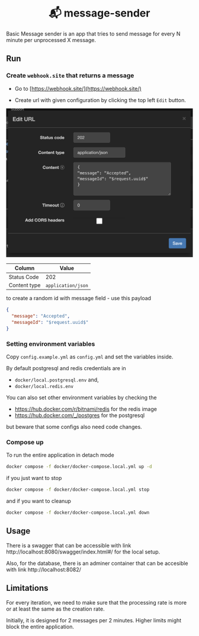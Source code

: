 <h1 align="center">📬 message-sender</h1>

Basic Message sender is an app that tries to 
send message for every N minute per unprocessed X message.

## Run

### Create `webhook.site` that returns a message

* Go to [https://webhook.site/](https://webhook.site/)

* Create url with given configuration by clicking the top left `Edit` button.

![Creating webhook site url](/assets/creating-webhooksite-response.png)

|  Column | Value | 
|---|---|
| Status Code  | 202 | 
| Content type | `application/json` | 

to create a random id with message field - use this payload

```json
{
  "message": "Accepted",
  "messageId": "$request.uuid$"
}
```

### Setting environment variables

Copy `config.example.yml` as `config.yml` and set the variables inside.

By default postgresql and redis credentials are in

* `docker/local.postgresql.env` and, 
* `docker/local.redis.env`

You can also set other environment variables by checking the 

* https://hub.docker.com/r/bitnami/redis for the redis image
* https://hub.docker.com/_/postgres for the postgresql

but beware that some configs also need code changes.

### Compose up

To run the entire application in detach mode

```sh
docker compose -f docker/docker-compose.local.yml up -d
```

if you just want to stop

```sh
docker compose -f docker/docker-compose.local.yml stop
```

and if you want to cleanup 

```sh
docker compose -f docker/docker-compose.local.yml down
```

## Usage

There is a swagger that can be accessible with link http://localhost:8080/swagger/index.html#/ for the local setup.

Also, for the database, there is an adminer container that can be 
accesible with link http://localhost:8082/

## Limitations

For every iteration, we need to make sure that the processing rate is more or at least the same as the creation rate. 

Initially, it is designed for 2 messages per 2 minutes. Higher limits might block the entire application.
